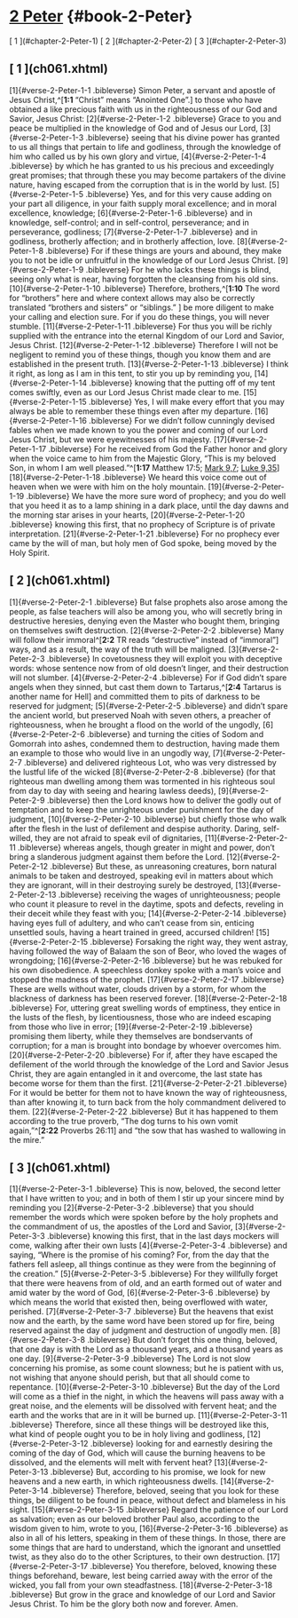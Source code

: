 # [2 Peter](ch001.xhtml) {#book-2-Peter}

<div id="chapterlinks-2-Peter" class="chapterlinks">[&nbsp;1&nbsp;](#chapter-2-Peter-1) [&nbsp;2&nbsp;](#chapter-2-Peter-2) [&nbsp;3&nbsp;](#chapter-2-Peter-3) </div>

<h2 class="chaptertitle">[&nbsp;1&nbsp;](ch061.xhtml)<span><span id="chapter-2-Peter-1"></span></span></h2>
 
[1]{#verse-2-Peter-1-1 .bibleverse} Simon Peter, a servant and apostle of Jesus Christ,^[**1:1** “Christ” means “Anointed One”.] to those who have obtained a like precious faith with us in the righteousness of our God and Savior, Jesus Christ: [2]{#verse-2-Peter-1-2 .bibleverse} Grace to you and peace be multiplied in the knowledge of God and of Jesus our Lord, [3]{#verse-2-Peter-1-3 .bibleverse} seeing that his divine power has granted to us all things that pertain to life and godliness, through the knowledge of him who called us by his own glory and virtue, [4]{#verse-2-Peter-1-4 .bibleverse} by which he has granted to us his precious and exceedingly great promises; that through these you may become partakers of the divine nature, having escaped from the corruption that is in the world by lust. [5]{#verse-2-Peter-1-5 .bibleverse} Yes, and for this very cause adding on your part all diligence, in your faith supply moral excellence; and in moral excellence, knowledge; [6]{#verse-2-Peter-1-6 .bibleverse} and in knowledge, self-control; and in self-control, perseverance; and in perseverance, godliness; [7]{#verse-2-Peter-1-7 .bibleverse} and in godliness, brotherly affection; and in brotherly affection, love. [8]{#verse-2-Peter-1-8 .bibleverse} For if these things are yours and abound, they make you to not be idle or unfruitful in the knowledge of our Lord Jesus Christ. [9]{#verse-2-Peter-1-9 .bibleverse} For he who lacks these things is blind, seeing only what is near, having forgotten the cleansing from his old sins. [10]{#verse-2-Peter-1-10 .bibleverse} Therefore, brothers,^[**1:10** The word for “brothers” here and where context allows may also be correctly translated “brothers and sisters” or “siblings.” ] be more diligent to make your calling and election sure. For if you do these things, you will never stumble. [11]{#verse-2-Peter-1-11 .bibleverse} For thus you will be richly supplied with the entrance into the eternal Kingdom of our Lord and Savior, Jesus Christ. 
[12]{#verse-2-Peter-1-12 .bibleverse} Therefore I will not be negligent to remind you of these things, though you know them and are established in the present truth. [13]{#verse-2-Peter-1-13 .bibleverse} I think it right, as long as I am in this tent, to stir you up by reminding you, [14]{#verse-2-Peter-1-14 .bibleverse} knowing that the putting off of my tent comes swiftly, even as our Lord Jesus Christ made clear to me. [15]{#verse-2-Peter-1-15 .bibleverse} Yes, I will make every effort that you may always be able to remember these things even after my departure. 
[16]{#verse-2-Peter-1-16 .bibleverse} For we didn’t follow cunningly devised fables when we made known to you the power and coming of our Lord Jesus Christ, but we were eyewitnesses of his majesty. [17]{#verse-2-Peter-1-17 .bibleverse} For he received from God the Father honor and glory when the voice came to him from the Majestic Glory, “This is my beloved Son, in whom I am well pleased.”^[**1:17** Matthew 17:5; [Mark 9,7](ch041.xhtml#verse-Mark-9-7); [Luke 9,35](ch042.xhtml#verse-Luke-9-35)] [18]{#verse-2-Peter-1-18 .bibleverse} We heard this voice come out of heaven when we were with him on the holy mountain. 
[19]{#verse-2-Peter-1-19 .bibleverse} We have the more sure word of prophecy; and you do well that you heed it as to a lamp shining in a dark place, until the day dawns and the morning star arises in your hearts, [20]{#verse-2-Peter-1-20 .bibleverse} knowing this first, that no prophecy of Scripture is of private interpretation. [21]{#verse-2-Peter-1-21 .bibleverse} For no prophecy ever came by the will of man, but holy men of God spoke, being moved by the Holy Spirit. 

<h2 class="chaptertitle">[&nbsp;2&nbsp;](ch061.xhtml)<span><span id="chapter-2-Peter-2"></span></span></h2>
 
[1]{#verse-2-Peter-2-1 .bibleverse} But false prophets also arose among the people, as false teachers will also be among you, who will secretly bring in destructive heresies, denying even the Master who bought them, bringing on themselves swift destruction. [2]{#verse-2-Peter-2-2 .bibleverse} Many will follow their immoral^[**2:2** TR reads “destructive” instead of “immoral”] ways, and as a result, the way of the truth will be maligned. [3]{#verse-2-Peter-2-3 .bibleverse} In covetousness they will exploit you with deceptive words: whose sentence now from of old doesn’t linger, and their destruction will not slumber. 
[4]{#verse-2-Peter-2-4 .bibleverse} For if God didn’t spare angels when they sinned, but cast them down to Tartarus,^[**2:4** Tartarus is another name for Hell] and committed them to pits of darkness to be reserved for judgment; [5]{#verse-2-Peter-2-5 .bibleverse} and didn’t spare the ancient world, but preserved Noah with seven others, a preacher of righteousness, when he brought a flood on the world of the ungodly, [6]{#verse-2-Peter-2-6 .bibleverse} and turning the cities of Sodom and Gomorrah into ashes, condemned them to destruction, having made them an example to those who would live in an ungodly way, [7]{#verse-2-Peter-2-7 .bibleverse} and delivered righteous Lot, who was very distressed by the lustful life of the wicked [8]{#verse-2-Peter-2-8 .bibleverse} (for that righteous man dwelling among them was tormented in his righteous soul from day to day with seeing and hearing lawless deeds), [9]{#verse-2-Peter-2-9 .bibleverse} then the Lord knows how to deliver the godly out of temptation and to keep the unrighteous under punishment for the day of judgment, [10]{#verse-2-Peter-2-10 .bibleverse} but chiefly those who walk after the flesh in the lust of defilement and despise authority. Daring, self-willed, they are not afraid to speak evil of dignitaries, [11]{#verse-2-Peter-2-11 .bibleverse} whereas angels, though greater in might and power, don’t bring a slanderous judgment against them before the Lord. [12]{#verse-2-Peter-2-12 .bibleverse} But these, as unreasoning creatures, born natural animals to be taken and destroyed, speaking evil in matters about which they are ignorant, will in their destroying surely be destroyed, [13]{#verse-2-Peter-2-13 .bibleverse} receiving the wages of unrighteousness; people who count it pleasure to revel in the daytime, spots and defects, reveling in their deceit while they feast with you; [14]{#verse-2-Peter-2-14 .bibleverse} having eyes full of adultery, and who can’t cease from sin, enticing unsettled souls, having a heart trained in greed, accursed children! [15]{#verse-2-Peter-2-15 .bibleverse} Forsaking the right way, they went astray, having followed the way of Balaam the son of Beor, who loved the wages of wrongdoing; [16]{#verse-2-Peter-2-16 .bibleverse} but he was rebuked for his own disobedience. A speechless donkey spoke with a man’s voice and stopped the madness of the prophet. 
[17]{#verse-2-Peter-2-17 .bibleverse} These are wells without water, clouds driven by a storm, for whom the blackness of darkness has been reserved forever. [18]{#verse-2-Peter-2-18 .bibleverse} For, uttering great swelling words of emptiness, they entice in the lusts of the flesh, by licentiousness, those who are indeed escaping from those who live in error; [19]{#verse-2-Peter-2-19 .bibleverse} promising them liberty, while they themselves are bondservants of corruption; for a man is brought into bondage by whoever overcomes him. 
[20]{#verse-2-Peter-2-20 .bibleverse} For if, after they have escaped the defilement of the world through the knowledge of the Lord and Savior Jesus Christ, they are again entangled in it and overcome, the last state has become worse for them than the first. [21]{#verse-2-Peter-2-21 .bibleverse} For it would be better for them not to have known the way of righteousness, than after knowing it, to turn back from the holy commandment delivered to them. [22]{#verse-2-Peter-2-22 .bibleverse} But it has happened to them according to the true proverb, “The dog turns to his own vomit again,”^[**2:22** Proverbs 26:11] and “the sow that has washed to wallowing in the mire.”

<h2 class="chaptertitle">[&nbsp;3&nbsp;](ch061.xhtml)<span><span id="chapter-2-Peter-3"></span></span></h2>
 
[1]{#verse-2-Peter-3-1 .bibleverse} This is now, beloved, the second letter that I have written to you; and in both of them I stir up your sincere mind by reminding you [2]{#verse-2-Peter-3-2 .bibleverse} that you should remember the words which were spoken before by the holy prophets and the commandment of us, the apostles of the Lord and Savior, [3]{#verse-2-Peter-3-3 .bibleverse} knowing this first, that in the last days mockers will come, walking after their own lusts [4]{#verse-2-Peter-3-4 .bibleverse} and saying, “Where is the promise of his coming? For, from the day that the fathers fell asleep, all things continue as they were from the beginning of the creation.” [5]{#verse-2-Peter-3-5 .bibleverse} For they willfully forget that there were heavens from of old, and an earth formed out of water and amid water by the word of God, [6]{#verse-2-Peter-3-6 .bibleverse} by which means the world that existed then, being overflowed with water, perished. [7]{#verse-2-Peter-3-7 .bibleverse} But the heavens that exist now and the earth, by the same word have been stored up for fire, being reserved against the day of judgment and destruction of ungodly men. 
[8]{#verse-2-Peter-3-8 .bibleverse} But don’t forget this one thing, beloved, that one day is with the Lord as a thousand years, and a thousand years as one day. [9]{#verse-2-Peter-3-9 .bibleverse} The Lord is not slow concerning his promise, as some count slowness; but he is patient with us, not wishing that anyone should perish, but that all should come to repentance. [10]{#verse-2-Peter-3-10 .bibleverse} But the day of the Lord will come as a thief in the night, in which the heavens will pass away with a great noise, and the elements will be dissolved with fervent heat; and the earth and the works that are in it will be burned up. [11]{#verse-2-Peter-3-11 .bibleverse} Therefore, since all these things will be destroyed like this, what kind of people ought you to be in holy living and godliness, [12]{#verse-2-Peter-3-12 .bibleverse} looking for and earnestly desiring the coming of the day of God, which will cause the burning heavens to be dissolved, and the elements will melt with fervent heat? [13]{#verse-2-Peter-3-13 .bibleverse} But, according to his promise, we look for new heavens and a new earth, in which righteousness dwells. 
[14]{#verse-2-Peter-3-14 .bibleverse} Therefore, beloved, seeing that you look for these things, be diligent to be found in peace, without defect and blameless in his sight. [15]{#verse-2-Peter-3-15 .bibleverse} Regard the patience of our Lord as salvation; even as our beloved brother Paul also, according to the wisdom given to him, wrote to you, [16]{#verse-2-Peter-3-16 .bibleverse} as also in all of his letters, speaking in them of these things. In those, there are some things that are hard to understand, which the ignorant and unsettled twist, as they also do to the other Scriptures, to their own destruction. [17]{#verse-2-Peter-3-17 .bibleverse} You therefore, beloved, knowing these things beforehand, beware, lest being carried away with the error of the wicked, you fall from your own steadfastness. [18]{#verse-2-Peter-3-18 .bibleverse} But grow in the grace and knowledge of our Lord and Savior Jesus Christ. To him be the glory both now and forever. Amen. 